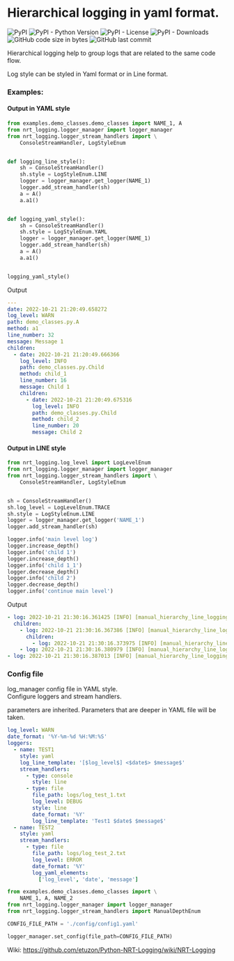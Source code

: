 # Hierarchical logging in yaml format.

![PyPI](https://img.shields.io/pypi/v/nrt-logging?color=orange&style=plastic)
![PyPI - Python Version](https://img.shields.io/pypi/pyversions/nrt-logging?color=brown&style=plastic)
![PyPI - License](https://img.shields.io/pypi/l/nrt-logging?color=blue&style=plastic)
![PyPI - Downloads](https://img.shields.io/pypi/dm/nrt-logging?color=greenstyle=plastic)
![GitHub code size in bytes](https://img.shields.io/github/languages/code-size/etuzon/python-nrt-logging?style=plastic)
![GitHub last commit](https://img.shields.io/github/last-commit/etuzon/python-nrt-logging)

Hierarchical logging help to group logs that are related to the same code flow.

Log style can be styled in Yaml format or in Line format.

### Examples:

#### Output in YAML style

```Python
from examples.demo_classes.demo_classes import NAME_1, A
from nrt_logging.logger_manager import logger_manager
from nrt_logging.logger_stream_handlers import \
    ConsoleStreamHandler, LogStyleEnum


def logging_line_style():
    sh = ConsoleStreamHandler()
    sh.style = LogStyleEnum.LINE
    logger = logger_manager.get_logger(NAME_1)
    logger.add_stream_handler(sh)
    a = A()
    a.a1()


def logging_yaml_style():
    sh = ConsoleStreamHandler()
    sh.style = LogStyleEnum.YAML
    logger = logger_manager.get_logger(NAME_1)
    logger.add_stream_handler(sh)
    a = A()
    a.a1()


logging_yaml_style()
```

Output
```YAML
---
date: 2022-10-21 21:20:49.658272
log_level: WARN
path: demo_classes.py.A
method: a1
line_number: 32
message: Message 1
children:
  - date: 2022-10-21 21:20:49.666366
    log_level: INFO
    path: demo_classes.py.Child
    method: child_1
    line_number: 16
    message: Child 1
    children:
      - date: 2022-10-21 21:20:49.675316
        log_level: INFO
        path: demo_classes.py.Child
        method: child_2
        line_number: 20
        message: Child 2
```

#### Output in LINE style

```Python
from nrt_logging.log_level import LogLevelEnum
from nrt_logging.logger_manager import logger_manager
from nrt_logging.logger_stream_handlers import \
    ConsoleStreamHandler, LogStyleEnum


sh = ConsoleStreamHandler()
sh.log_level = LogLevelEnum.TRACE
sh.style = LogStyleEnum.LINE
logger = logger_manager.get_logger('NAME_1')
logger.add_stream_handler(sh)

logger.info('main level log')
logger.increase_depth()
logger.info('child 1')
logger.increase_depth()
logger.info('child 1_1')
logger.decrease_depth()
logger.info('child 2')
logger.decrease_depth()
logger.info('continue main level')
```

Output
```YAML
- log: 2022-10-21 21:30:16.361425 [INFO] [manual_hierarchy_line_logging.py.<module>:13] main level log
  children:
    - log: 2022-10-21 21:30:16.367386 [INFO] [manual_hierarchy_line_logging.py.<module>:15] child 1
      children:
        - log: 2022-10-21 21:30:16.373975 [INFO] [manual_hierarchy_line_logging.py.<module>:17] child 1_1
    - log: 2022-10-21 21:30:16.380979 [INFO] [manual_hierarchy_line_logging.py.<module>:19] child 2
- log: 2022-10-21 21:30:16.387013 [INFO] [manual_hierarchy_line_logging.py.<module>:21] continue main level
```

### Config file

log_manager config file in YAML style.<br>
Configure loggers and stream handlers.

parameters are inherited. Parameters that are deeper in YAML file will be taken.

```YAML
log_level: WARN
date_format: '%Y-%m-%d %H:%M:%S'
loggers:
  - name: TEST1
    style: yaml
    log_line_template: '[$log_level$] <$date$> $message$'
    stream_handlers:
      - type: console
        style: line
      - type: file
        file_path: logs/log_test_1.txt
        log_level: DEBUG
        style: line
        date_format: '%Y'
        log_line_template: 'Test1 $date$ $message$'
  - name: TEST2
    style: yaml
    stream_handlers:
      - type: file
        file_path: logs/log_test_2.txt
        log_level: ERROR
        date_format: '%Y'
        log_yaml_elements:
          ['log_level', 'date', 'message']
```

```Python
from examples.demo_classes.demo_classes import \
    NAME_1, A, NAME_2
from nrt_logging.logger_manager import logger_manager
from nrt_logging.logger_stream_handlers import ManualDepthEnum

CONFIG_FILE_PATH = './config/config1.yaml'

logger_manager.set_config(file_path=CONFIG_FILE_PATH)
```

Wiki: https://github.com/etuzon/Python-NRT-Logging/wiki/NRT-Logging


